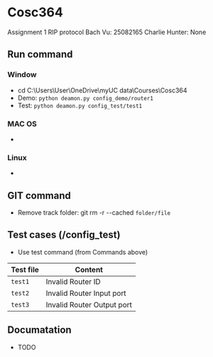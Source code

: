 # Cosc364

Assignment 1 RIP protocol
Bach Vu: 25082165
Charlie Hunter: None

## Run command

### Window

- cd C:\Users\User\OneDrive\myUC data\Courses\Cosc364
- Demo: `python deamon.py config_demo/router1`
- Test: `python deamon.py config_test/test1`

### MAC OS

-

### Linux

-

## GIT command

- Remove track folder: git rm -r --cached `folder/file`

## Test cases (/config_test)

- Use test command (from Commands above)

| Test file | Content |
|-----------|---------|
|  `test1`  | Invalid Router ID |
|  `test2`  | Invalid Router Input port |
|  `test3`  | Invalid Router Output port|

## Documatation

- TODO
